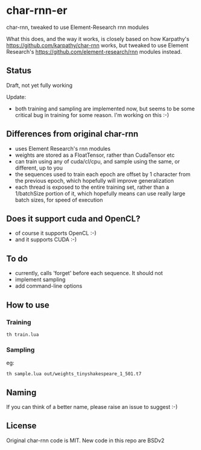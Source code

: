 # char-rnn-er
char-rnn, tweaked to use Element-Research rnn modules

What this does, and the way it works, is closely based on how Karpathy's https://github.com/karpathy/char-rnn works, but tweaked to use Element Research's https://github.com/element-research/rnn modules instead.

## Status

Draft, not yet fully working

Update:
- both training and sampling are implemented now, but seems to be some critical bug in training for some reason.  I'm working on this :-)

## Differences from original char-rnn

* uses Element Research's rnn modules
* weights are stored as a FloatTensor, rather than CudaTensor etc
* can train using any of cuda/cl/cpu, and sample using the same, or different, up to you
* the sequences used to train each epoch are offset by 1 character from the previous epoch, which hopefully will improve generalization
* each thread is exposed to the entire training set, rather than a 1/batchSize portion of it, which hopefully means can use really large batch sizes, for speed of execution

## Does it support cuda and OpenCL?

* of course it supports OpenCL :-)
* and it supports CUDA :-)

## To do

* currently, calls 'forget' before each sequence.  It should not
* implement sampling
* add command-line options

## How to use

### Training

```
th train.lua
```

### Sampling

eg:
```
th sample.lua out/weights_tinyshakespeare_1_501.t7
```

## Naming

If you can think of a better name, please raise an issue to suggest :-)

## License

Original char-rnn code is MIT.  New code in this repo are BSDv2

